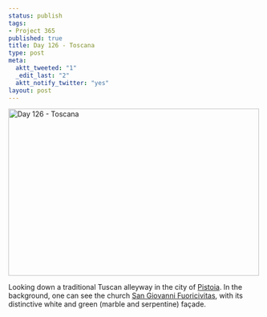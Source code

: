 ```yaml
--- 
status: publish
tags: 
- Project 365
published: true
title: Day 126 - Toscana
type: post
meta: 
  aktt_tweeted: "1"
  _edit_last: "2"
  aktt_notify_twitter: "yes"
layout: post
---
```

<a href="http://www.flickr.com/photos/freeed/5699463679/" title="Day 126 - Toscana by Fred​, on Flickr"><img src="http://farm6.static.flickr.com/5186/5699463679_18899dda94.jpg" width="500" height="333" alt="Day 126 - Toscana"/></a>

Looking down a traditional Tuscan alleyway in the city of <a href="http://en.wikipedia.org/wiki/Pistoia">Pistoia</a>. In the background, one can see the church <a href="http://en.wikipedia.org/wiki/San_Giovanni_Fuoricivitas">San Giovanni Fuoricivitas</a>, with its distinctive white and green (marble and serpentine) façade.

